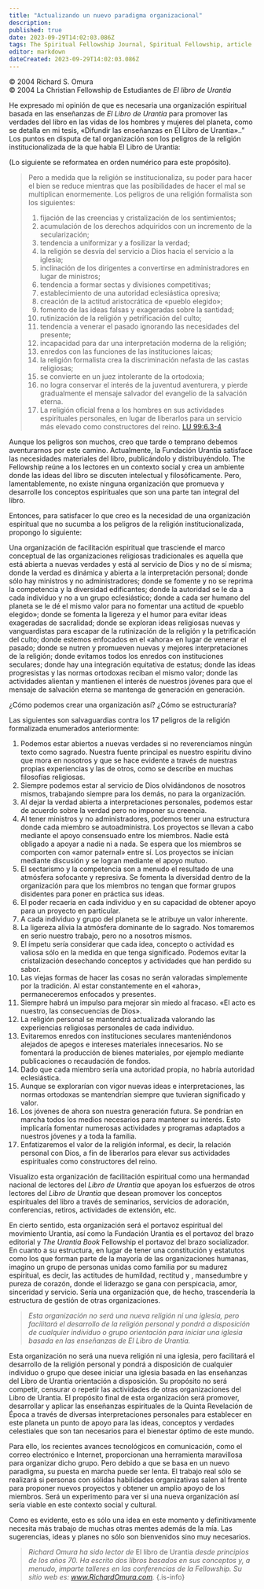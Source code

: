 ```yaml
---
title: "Actualizando un nuevo paradigma organizacional"
description: 
published: true
date: 2023-09-29T14:02:03.086Z
tags: The Spiritual Fellowship Journal, Spiritual Fellowship, article
editor: markdown
dateCreated: 2023-09-29T14:02:03.086Z
---
```


<p class="v-card v-sheet theme--light grey lighten-3 px-2">© 2004 Richard S. Omura<br>© 2004 La Christian Fellowship de Estudiantes de <i>El libro de Urantia</i ></p>


He expresado mi opinión de que es necesaria una organización espiritual basada en las enseñanzas de _El Libro de Urantia_ para promover las verdades del libro en las vidas de los hombres y mujeres del planeta, como se detalla en mi tesis, «Difundir las enseñanzas en El Libro de Urantia»..” Los puntos en disputa de tal organización son los peligros de la religión institucionalizada de la que habla El Libro de Urantia:

(Lo siguiente se reformatea en orden numérico para este propósito).

> Pero a medida que la religión se institucionaliza, su poder para hacer el bien se reduce mientras que las posibilidades de hacer el mal se multiplican enormemente. Los peligros de una religión formalista son los siguientes: 
> 1. fijación de las creencias y cristalización de los sentimientos; 
> 2. acumulación de los derechos adquiridos con un incremento de la secularización; 
> 3. tendencia a uniformizar y a fosilizar la verdad; 
> 4. la religión se desvía del servicio a Dios hacia el servicio a la iglesia; 
> 5. inclinación de los dirigentes a convertirse en administradores en lugar de ministros; 
> 6. tendencia a formar sectas y divisiones competitivas; 
> 7. establecimiento de una autoridad eclesiástica opresiva; 
> 8. creación de la actitud aristocrática de «pueblo elegido»; 
> 9. fomento de las ideas falsas y exageradas sobre la santidad; 
> 10. rutinización de la religión y petrificación del culto; 
> 11. tendencia a venerar el pasado ignorando las necesidades del presente; 
> 12. incapacidad para dar una interpretación moderna de la religión; 
> 13. enredos con las funciones de las instituciones laicas; 
> 14. la religión formalista crea la discriminación nefasta de las castas religiosas; 
> 15. se convierte en un juez intolerante de la ortodoxia; 
> 16. no logra conservar el interés de la juventud aventurera, y pierde gradualmente el mensaje salvador del evangelio de la salvación eterna.
> 17. La religión oficial frena a los hombres en sus actividades espirituales personales, en lugar de liberarlos para un servicio más elevado como constructores del reino. <a id="a57_145"></a>[LU 99:6.3-4](/es/The_Urantia_Book/99#p6_3)

Aunque los peligros son muchos, creo que tarde o temprano debemos aventurarnos por este camino. Actualmente, la Fundación Urantia satisface las necesidades materiales del libro, publicándolo y distribuyéndolo. The Fellowship reúne a los lectores en un contexto social y crea un ambiente donde las ideas del libro se discuten intelectual y filosóficamente. Pero, lamentablemente, no existe ninguna organización que promueva y desarrolle los conceptos espirituales que son una parte tan integral del libro.

Entonces, para satisfacer lo que creo es la necesidad de una organización espiritual que no sucumba a los peligros de la religión institucionalizada, propongo lo siguiente:

Una organización de facilitación espiritual que trasciende el marco conceptual de las organizaciones religiosas tradicionales es aquella que está abierta a nuevas verdades y está al servicio de Dios y no de sí misma; donde la verdad es dinámica y abierta a la interpretación personal; donde sólo hay ministros y no administradores; donde se fomente y no se reprima la competencia y la diversidad edificantes; donde la autoridad se le da a cada individuo y no a un grupo eclesiástico; donde a cada ser humano del planeta se le dé el mismo valor para no fomentar una actitud de «pueblo elegido»; donde se fomenta la ligereza y el humor para evitar ideas exageradas de sacralidad; donde se exploran ideas religiosas nuevas y vanguardistas para escapar de la rutinización de la religión y la petrificación del culto; donde estemos enfocados en el «ahora» en lugar de venerar el pasado; donde se nutren y promueven nuevas y mejores interpretaciones de la religión; donde evitamos todos los enredos con instituciones seculares; donde hay una integración equitativa de estatus; donde las ideas progresistas y las normas ortodoxas reciban el mismo valor; donde las actividades alientan y mantienen el interés de nuestros jóvenes para que el mensaje de salvación eterna se mantenga de generación en generación.

¿Cómo podemos crear una organización así? ¿Cómo se estructuraría?

Las siguientes son salvaguardias contra los 17 peligros de la religión formalizada enumerados anteriormente:

1. Podemos estar abiertos a nuevas verdades si no reverenciamos ningún texto como sagrado. Nuestra fuente principal es nuestro espíritu divino que mora en nosotros y que se hace evidente a través de nuestras propias experiencias y las de otros, como se describe en muchas filosofías religiosas.
2. Siempre podemos estar al servicio de Dios olvidándonos de nosotros mismos, trabajando siempre para los demás, no para la organización.
3. Al dejar la verdad abierta a interpretaciones personales, podemos estar de acuerdo sobre la verdad pero no imponer su creencia.
4. Al tener ministros y no administradores, podemos tener una estructura donde cada miembro se autoadministra. Los proyectos se llevan a cabo mediante el apoyo consensuado entre los miembros. Nadie está obligado a apoyar a nadie ni a nada. Se espera que los miembros se comporten con «amor paternal» entre sí. Los proyectos se inician mediante discusión y se logran mediante el apoyo mutuo.
5. El sectarismo y la competencia son a menudo el resultado de una atmósfera sofocante y represiva. Se fomenta la diversidad dentro de la organización para que los miembros no tengan que formar grupos disidentes para poner en práctica sus ideas.
6. El poder recaería en cada individuo y en su capacidad de obtener apoyo para un proyecto en particular.
7. A cada individuo y grupo del planeta se le atribuye un valor inherente.
8. La ligereza alivia la atmósfera dominante de lo sagrado. Nos tomaremos en serio nuestro trabajo, pero no a nosotros mismos.
9. El ímpetu sería considerar que cada idea, concepto o actividad es valiosa sólo en la medida en que tenga significado. Podemos evitar la cristalización desechando conceptos y actividades que han perdido su sabor.
10. Las viejas formas de hacer las cosas no serán valoradas simplemente por la tradición. Al estar constantemente en el «ahora», permaneceremos enfocados y presentes.
11. Siempre habrá un impulso para mejorar sin miedo al fracaso. «El acto es nuestro, las consecuencias de Dios».
12. La religión personal se mantendrá actualizada valorando las experiencias religiosas personales de cada individuo.
13. Evitaremos enredos con instituciones seculares manteniéndonos alejados de apegos e intereses materiales innecesarios. No se fomentará la producción de bienes materiales, por ejemplo mediante publicaciones o recaudación de fondos.
14. Dado que cada miembro sería una autoridad propia, no habría autoridad eclesiástica.
15. Aunque se explorarían con vigor nuevas ideas e interpretaciones, las normas ortodoxas se mantendrían siempre que tuvieran significado y valor.
16. Los jóvenes de ahora son nuestra generación futura. Se pondrían en marcha todos los medios necesarios para mantener su interés. Esto implicaría fomentar numerosas actividades y programas adaptados a nuestros jóvenes y a toda la familia.
17. Enfatizaremos el valor de la religión informal, es decir, la relación personal con Dios, a fin de liberarlos para elevar sus actividades espirituales como constructores del reino.

Visualizo esta organización de facilitación espiritual como una hermandad nacional de lectores del _Libro de Urantia_ que apoyan los esfuerzos de otros lectores del _Libro de Urantia_ que desean promover los conceptos espirituales del libro a través de seminarios, servicios de adoración, conferencias, retiros, actividades de extensión, etc.

En cierto sentido, esta organización será el portavoz espiritual del movimiento Urantia, así como la Fundación Urantia es el portavoz del brazo editorial y _The Urantia Book_ Fellowship el portavoz del brazo socializador. En cuanto a su estructura, en lugar de tener una constitución y estatutos como los que forman parte de la mayoría de las organizaciones humanas, imagino un grupo de personas unidas como familia por su madurez espiritual, es decir, las actitudes de humildad, rectitud y , mansedumbre y pureza de corazón, donde el liderazgo se gana con perspicacia, amor, sinceridad y servicio. Sería una organización que, de hecho, trascendería la estructura de gestión de otras organizaciones.

> _Esta organización no será una nueva religión ni una iglesia, pero facilitará el desarrollo de la religión personal y pondrá a disposición de cualquier individuo o grupo orientación para iniciar una iglesia basada en las enseñanzas de _El Libro de Urantia_._

Esta organización no será una nueva religión ni una iglesia, pero facilitará el desarrollo de la religión personal y pondrá a disposición de cualquier individuo o grupo que desee iniciar una iglesia basada en las enseñanzas del Libro de Urantia orientación a disposición. Su propósito no será competir, censurar o repetir las actividades de otras organizaciones del Libro de Urantia. El propósito final de esta organización será promover, desarrollar y aplicar las enseñanzas espirituales de la Quinta Revelación de Época a través de diversas interpretaciones personales para establecer en este planeta un punto de apoyo para las ideas, conceptos y verdades celestiales que son tan necesarios para el bienestar óptimo de este mundo.

Para ello, los recientes avances tecnológicos en comunicación, como el correo electrónico e Internet, proporcionan una herramienta maravillosa para organizar dicho grupo. Pero debido a que se basa en un nuevo paradigma, su puesta en marcha puede ser lenta. El trabajo real sólo se realizará si personas con sólidas habilidades organizativas salen al frente para proponer nuevos proyectos y obtener un amplio apoyo de los miembros. Será un experimento para ver si una nueva organización así sería viable en este contexto social y cultural.

Como es evidente, esto es sólo una idea en este momento y definitivamente necesita más trabajo de muchas otras mentes además de la mía. Las sugerencias, ideas y planes no sólo son bienvenidos sino muy necesarios.

> _Richard Omura ha sido lector de_ El libro de Urantia _desde principios de los años 70. Ha escrito dos libros basados en sus conceptos y, a menudo, imparte talleres en las conferencias de la Fellowship. Su sitio web es: www.RichardOmura.com._
{.is-info}

